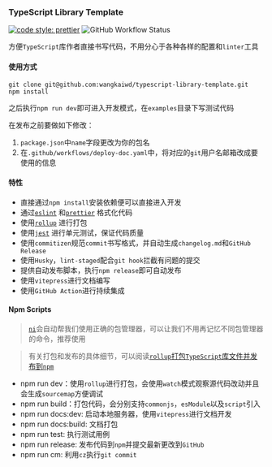 ### TypeScript Library Template

[![code style: prettier](https://img.shields.io/badge/code_style-prettier-ff69b4.svg?style=flat-square)](https://github.com/prettier/prettier)
![GitHub Workflow Status](https://img.shields.io/github/workflow/status/wangkaiwd/typescript-library-template/Deploy%20to%20GitHub%20pages)

方便`TypeScript`库作者直接书写代码，不用分心于各种各样的配置和`linter`工具

#### 使用方式

```shell
git clone git@github.com:wangkaiwd/typescript-library-template.git
npm install
```

之后执行`npm run dev`即可进入开发模式，在`examples`目录下写测试代码

在发布之前要做如下修改：

1. `package.json`中`name`字段更改为你的包名
2. 在`.github/workflows/deploy-doc.yaml`中，将对应的`git`用户名邮箱改成要使用的信息

#### 特性

* 直接通过`npm install`安装依赖便可以直接进入开发
* 通过[`eslint`](https://github.com/eslint/eslint) 和[`prettier`](https://github.com/prettier/prettier) 格式化代码
* 使用[`rollup`](https://github.com/rollup/rollup) 进行打包
* 使用[`jest`](https://github.com/facebook/jest) 进行单元测试，保证代码质量
* 使用`commitizen`规范`commit`书写格式，并自动生成`changelog.md`和`GitHub Release`
* 使用`Husky`，`lint-staged`配合`git hook`拦截有问题的提交
* 提供自动发布脚本，执行`npm release`即可自动发布
* 使用`vitepress`进行文档编写
* 使用`GitHub Action`进行持续集成

#### Npm Scripts

> [`ni`](https://github.com/antfu/ni)会自动帮我们使用正确的包管理器，可以让我们不用再记忆不同包管理器的命令，推荐使用

> 有关打包和发布的具体细节，可以阅读[`rollup`打包`TypeScript`库文件并发布到`npm`]()

* npm run dev：使用`rollup`进行打包，会使用`watch`模式观察源代码改动并且会生成`sourcemap`方便调试
* npm run build：打包代码，会分别支持`commonjs`，`esModule`以及`script`引入
* npm run docs:dev: 启动本地服务器，使用`vitepress`进行文档开发
* npm run docs:build: 文档打包
* npm run test: 执行测试用例
* npm run release: 发布代码到`npm`并提交最新更改到`GitHub`
* npm run cm: 利用`cz`执行`git commit` 
